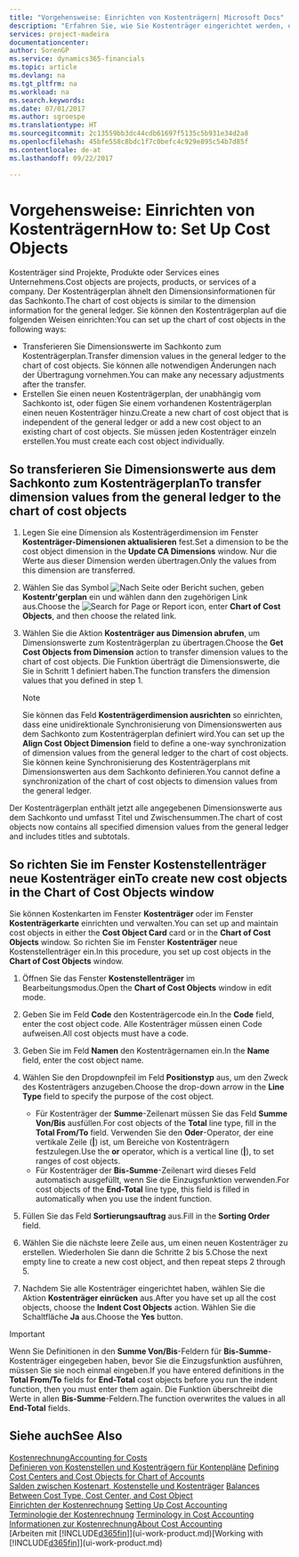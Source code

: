 ```yaml
---
title: "Vorgehensweise: Einrichten von Kostenträgern| Microsoft Docs"
description: "Erfahren Sie, wie Sie Kostenträger eingerichtet werden, die gleich sind wie Dimensionen in der Finanzbuchhaltung."
services: project-madeira
documentationcenter: 
author: SorenGP
ms.service: dynamics365-financials
ms.topic: article
ms.devlang: na
ms.tgt_pltfrm: na
ms.workload: na
ms.search.keywords: 
ms.date: 07/01/2017
ms.author: sgroespe
ms.translationtype: HT
ms.sourcegitcommit: 2c13559bb3dc44cdb61697f5135c5b931e34d2a8
ms.openlocfilehash: 45bfe558c8bdc1f7c0befc4c929e895c54b7d85f
ms.contentlocale: de-at
ms.lasthandoff: 09/22/2017

---
```

# <a name="how-to-set-up-cost-objects"></a><span data-ttu-id="9e1a7-103">Vorgehensweise: Einrichten von Kostenträgern</span><span class="sxs-lookup"><span data-stu-id="9e1a7-103">How to: Set Up Cost Objects</span></span>
<span data-ttu-id="9e1a7-104">Kostenträger sind Projekte, Produkte oder Services eines Unternehmens.</span><span class="sxs-lookup"><span data-stu-id="9e1a7-104">Cost objects are projects, products, or services of a company.</span></span> <span data-ttu-id="9e1a7-105">Der Kostenträgerplan ähnelt den Dimensionsinformationen für das Sachkonto.</span><span class="sxs-lookup"><span data-stu-id="9e1a7-105">The chart of cost objects is similar to the dimension information for the general ledger.</span></span> <span data-ttu-id="9e1a7-106">Sie können den Kostenträgerplan auf die folgenden Weisen einrichten:</span><span class="sxs-lookup"><span data-stu-id="9e1a7-106">You can set up the chart of cost objects in the following ways:</span></span>  

* <span data-ttu-id="9e1a7-107">Transferieren Sie Dimensionswerte im Sachkonto zum Kostenträgerplan.</span><span class="sxs-lookup"><span data-stu-id="9e1a7-107">Transfer dimension values in the general ledger to the chart of cost objects.</span></span> <span data-ttu-id="9e1a7-108">Sie können alle notwendigen Änderungen nach der Übertragung vornehmen.</span><span class="sxs-lookup"><span data-stu-id="9e1a7-108">You can make any necessary adjustments after the transfer.</span></span>  
* <span data-ttu-id="9e1a7-109">Erstellen Sie einen neuen Kostenträgerplan, der unabhängig vom Sachkonto ist, oder fügen Sie einem vorhandenen Kostenträgerplan einen neuen Kostenträger hinzu.</span><span class="sxs-lookup"><span data-stu-id="9e1a7-109">Create a new chart of cost object that is independent of the general ledger or add a new cost object to an existing chart of cost objects.</span></span> <span data-ttu-id="9e1a7-110">Sie müssen jeden Kostenträger einzeln erstellen.</span><span class="sxs-lookup"><span data-stu-id="9e1a7-110">You must create each cost object individually.</span></span>  

## <a name="to-transfer-dimension-values-from-the-general-ledger-to-the-chart-of-cost-objects"></a><span data-ttu-id="9e1a7-111">So transferieren Sie Dimensionswerte aus dem Sachkonto zum Kostenträgerplan</span><span class="sxs-lookup"><span data-stu-id="9e1a7-111">To transfer dimension values from the general ledger to the chart of cost objects</span></span>  
1.  <span data-ttu-id="9e1a7-112">Legen Sie eine Dimension als Kostenträgerdimension im Fenster **Kostenträger-Dimensionen aktualisieren** fest.</span><span class="sxs-lookup"><span data-stu-id="9e1a7-112">Set a dimension to be the cost object dimension in the **Update CA Dimensions** window.</span></span> <span data-ttu-id="9e1a7-113">Nur die Werte aus dieser Dimension werden übertragen.</span><span class="sxs-lookup"><span data-stu-id="9e1a7-113">Only the values from this dimension are transferred.</span></span>  
2.  <span data-ttu-id="9e1a7-114">Wählen Sie das Symbol ![Nach Seite oder Bericht suchen](media/ui-search/search_small.png "Symbol Nach Seite oder Bericht suchen"), geben **Kostentr'gerplan** ein und wählen dann den zugehörigen Link aus.</span><span class="sxs-lookup"><span data-stu-id="9e1a7-114">Choose the ![Search for Page or Report](media/ui-search/search_small.png "Search for Page or Report icon") icon, enter **Chart of Cost Objects**, and then choose the related link.</span></span>  
3.  <span data-ttu-id="9e1a7-115">Wählen Sie die Aktion **Kostenträger aus Dimension abrufen**, um Dimensionswerte zum Kostenträgerplan zu übertragen.</span><span class="sxs-lookup"><span data-stu-id="9e1a7-115">Choose the **Get Cost Objects from Dimension** action to transfer dimension values to the chart of cost objects.</span></span> <span data-ttu-id="9e1a7-116">Die Funktion überträgt die Dimensionswerte, die Sie in Schritt 1 definiert haben.</span><span class="sxs-lookup"><span data-stu-id="9e1a7-116">The function transfers the dimension values that you defined in step 1.</span></span>  

    > [!NOTE]  
    >  <span data-ttu-id="9e1a7-117">Sie können das Feld **Kostenträgerdimension ausrichten** so einrichten, dass eine unidirektionale Synchronisierung von Dimensionswerten aus dem Sachkonto zum Kostenträgerplan definiert wird.</span><span class="sxs-lookup"><span data-stu-id="9e1a7-117">You can set up the **Align Cost Object Dimension**  field to define a one-way synchronization of dimension values from the general ledger to the chart of cost objects.</span></span> <span data-ttu-id="9e1a7-118">Sie können keine Synchronisierung des Kostenträgerplans mit Dimensionswerten aus dem Sachkonto definieren.</span><span class="sxs-lookup"><span data-stu-id="9e1a7-118">You cannot define a synchronization of the chart of cost objects to dimension values from the general ledger.</span></span>  

<span data-ttu-id="9e1a7-119">Der Kostenträgerplan enthält jetzt alle angegebenen Dimensionswerte aus dem Sachkonto und umfasst Titel und Zwischensummen.</span><span class="sxs-lookup"><span data-stu-id="9e1a7-119">The chart of cost objects now contains all specified dimension values from the general ledger and includes titles and subtotals.</span></span>  

## <a name="to-create-new-cost-objects-in-the-chart-of-cost-objects-window"></a><span data-ttu-id="9e1a7-120">So richten Sie im Fenster Kostenstellenträger neue Kostenträger ein</span><span class="sxs-lookup"><span data-stu-id="9e1a7-120">To create new cost objects in the Chart of Cost Objects window</span></span>  
<span data-ttu-id="9e1a7-121">Sie können Kostenkarten im Fenster **Kostenträger** oder im Fenster **Kostenträgerkarte** einrichten und verwalten.</span><span class="sxs-lookup"><span data-stu-id="9e1a7-121">You can set up and maintain cost objects in either the **Cost Object Card** card or in the **Chart of Cost Objects** window.</span></span> <span data-ttu-id="9e1a7-122">So richten Sie im Fenster **Kostenträger** neue Kostenstellenträger ein.</span><span class="sxs-lookup"><span data-stu-id="9e1a7-122">In this procedure, you set up cost objects in the **Chart of Cost Objects** window.</span></span>  

1.  <span data-ttu-id="9e1a7-123">Öffnen Sie das Fenster **Kostenstellenträger** im Bearbeitungsmodus.</span><span class="sxs-lookup"><span data-stu-id="9e1a7-123">Open the **Chart of Cost Objects** window in edit mode.</span></span>  
2.  <span data-ttu-id="9e1a7-124">Geben Sie im Feld **Code** den Kostenträgercode ein.</span><span class="sxs-lookup"><span data-stu-id="9e1a7-124">In the **Code** field, enter the cost object code.</span></span> <span data-ttu-id="9e1a7-125">Alle Kostenträger müssen einen Code aufweisen.</span><span class="sxs-lookup"><span data-stu-id="9e1a7-125">All cost objects must have a code.</span></span>  
3.  <span data-ttu-id="9e1a7-126">Geben Sie im Feld **Namen** den Kostenträgernamen ein.</span><span class="sxs-lookup"><span data-stu-id="9e1a7-126">In the **Name** field, enter the cost object name.</span></span>  
4.  <span data-ttu-id="9e1a7-127">Wählen Sie den Dropdownpfeil im Feld **Positionstyp** aus, um den Zweck des Kostenträgers anzugeben.</span><span class="sxs-lookup"><span data-stu-id="9e1a7-127">Choose the drop-down arrow in the **Line Type** field to specify the purpose of the cost object.</span></span>  

    * <span data-ttu-id="9e1a7-128">Für Kostenträger der **Summe**-Zeilenart müssen Sie das Feld **Summe Von/Bis** ausfüllen.</span><span class="sxs-lookup"><span data-stu-id="9e1a7-128">For cost objects of the **Total** line type, fill in the **Total From/To** field.</span></span> <span data-ttu-id="9e1a7-129">Verwenden Sie den **Oder**-Operator, der eine vertikale Zeile (**&#124;**) ist, um Bereiche von Kostenträgern festzulegen.</span><span class="sxs-lookup"><span data-stu-id="9e1a7-129">Use the **or** operator, which is a vertical line (**&#124;**), to set ranges of cost objects.</span></span>  
    * <span data-ttu-id="9e1a7-130">Für Kostenträger der **Bis-Summe**-Zeilenart wird dieses Feld automatisch ausgefüllt, wenn Sie die Einzugsfunktion verwenden.</span><span class="sxs-lookup"><span data-stu-id="9e1a7-130">For cost objects of the **End-Total** line type, this field is filled in automatically when you use  the indent function.</span></span>  
5.  <span data-ttu-id="9e1a7-131">Füllen Sie das Feld **Sortierungsauftrag** aus.</span><span class="sxs-lookup"><span data-stu-id="9e1a7-131">Fill in the **Sorting Order** field.</span></span>  
6.  <span data-ttu-id="9e1a7-132">Wählen Sie die nächste leere Zeile aus, um einen neuen Kostenträger zu erstellen. Wiederholen Sie dann die Schritte 2 bis 5.</span><span class="sxs-lookup"><span data-stu-id="9e1a7-132">Chose the next empty line to create a new cost object, and then repeat steps 2 through 5.</span></span>  
7.  <span data-ttu-id="9e1a7-133">Nachdem Sie alle Kostenträger eingerichtet haben, wählen Sie die Aktion **Kostenträger einrücken** aus.</span><span class="sxs-lookup"><span data-stu-id="9e1a7-133">After you have set up all the cost objects, choose the **Indent Cost Objects** action.</span></span> <span data-ttu-id="9e1a7-134">Wählen Sie die Schaltfläche **Ja** aus.</span><span class="sxs-lookup"><span data-stu-id="9e1a7-134">Choose the **Yes** button.</span></span>  

> [!IMPORTANT]  
>  <span data-ttu-id="9e1a7-135">Wenn Sie Definitionen in den **Summe Von/Bis**-Feldern für **Bis-Summe**-Kostenträger eingegeben haben, bevor Sie die Einzugsfunktion ausführen, müssen Sie sie noch einmal eingeben.</span><span class="sxs-lookup"><span data-stu-id="9e1a7-135">If you have entered definitions in the **Total From/To** fields for **End-Total** cost objects before you run the indent function, then you must enter them again.</span></span> <span data-ttu-id="9e1a7-136">Die Funktion überschreibt die Werte in allen **Bis-Summe**-Feldern.</span><span class="sxs-lookup"><span data-stu-id="9e1a7-136">The function overwrites the values in all **End-Total** fields.</span></span>  

## <a name="see-also"></a><span data-ttu-id="9e1a7-137">Siehe auch</span><span class="sxs-lookup"><span data-stu-id="9e1a7-137">See Also</span></span>  
[<span data-ttu-id="9e1a7-138">Kostenrechnung</span><span class="sxs-lookup"><span data-stu-id="9e1a7-138">Accounting for Costs</span></span>](finance-manage-cost-accounting.md)  
<span data-ttu-id="9e1a7-139">[Definieren von Kostenstellen und Kostenträgern für Kontenpläne](finance-defining-cost-centers-and-cost-objects-for-chart-of-accounts.md) </span><span class="sxs-lookup"><span data-stu-id="9e1a7-139">[Defining Cost Centers and Cost Objects for Chart of Accounts](finance-defining-cost-centers-and-cost-objects-for-chart-of-accounts.md) </span></span>  
<span data-ttu-id="9e1a7-140">[Salden zwischen Kostenart, Kostenstelle und Kostenträger](finance-balances-between-cost-type-cost-center-and-cost-object.md) </span><span class="sxs-lookup"><span data-stu-id="9e1a7-140">[Balances Between Cost Type, Cost Center, and Cost Object](finance-balances-between-cost-type-cost-center-and-cost-object.md) </span></span>  
<span data-ttu-id="9e1a7-141">[Einrichten der Kostenrechnung](finance-set-up-cost-accounting.md) </span><span class="sxs-lookup"><span data-stu-id="9e1a7-141">[Setting Up Cost Accounting](finance-set-up-cost-accounting.md) </span></span>  
<span data-ttu-id="9e1a7-142">[Terminologie der Kostenrechnung](finance-terminology-in-cost-accounting.md) </span><span class="sxs-lookup"><span data-stu-id="9e1a7-142">[Terminology in Cost Accounting](finance-terminology-in-cost-accounting.md) </span></span>  
[<span data-ttu-id="9e1a7-143">Informationen zur Kostenrechnung</span><span class="sxs-lookup"><span data-stu-id="9e1a7-143">About Cost Accounting</span></span>](finance-about-cost-accounting.md)  
<span data-ttu-id="9e1a7-144">[Arbeiten mit [!INCLUDE[d365fin](includes/d365fin_md.md)]](ui-work-product.md)</span><span class="sxs-lookup"><span data-stu-id="9e1a7-144">[Working with [!INCLUDE[d365fin](includes/d365fin_md.md)]](ui-work-product.md)</span></span>

